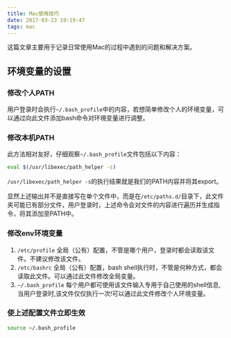 ```yaml
---
title: Mac使用技巧
date: 2017-03-23 19:19:47
tags: mac
---
```


这篇文章主要用于记录日常使用Mac的过程中遇到的问题和解决方案。

## 环境变量的设置

### 修改个人PATH

用户登录时会执行`~/.bash_profile`中的内容，若想简单修改个人的环境变量，可以通过向此文件添加bash命令对环境变量进行调整。

### 修改本机PATH

此方法相对友好，仔细观察`~/.bash_profile`文件包括以下内容：

``` bash
eval $(/usr/libexec/path_helper -s)
```

`/usr/libexec/path_helper -s`的执行结果就是我们的PATH内容并将其export。

显然上述输出并不是直接写在单个文件中，而是在`/etc/paths.d/`目录下，此文件夹可能已有部分文件，用户登录时，上述命令会对文件的内容进行遍历并生成指令，将其添加至PATH中。

### 修改env环境变量

1. `/etc/profile` 全局（公有）配置，不管是哪个用户，登录时都会读取该文件。不建议修改该文件。
1. `/etc/bashrc` 全局（公有）配置，bash shell执行时，不管是何种方式，都会读取此文件。可以通过此文件修改全局变量。
1. `~/.bash_profile` 每个用户都可使用该文件输入专用于自己使用的shell信息,当用户登录时,该文件仅仅执行一次!可以通过此文件修改个人环境变量。

### 使上述配置文件立即生效

``` bash
source ~/.bash_profile
```